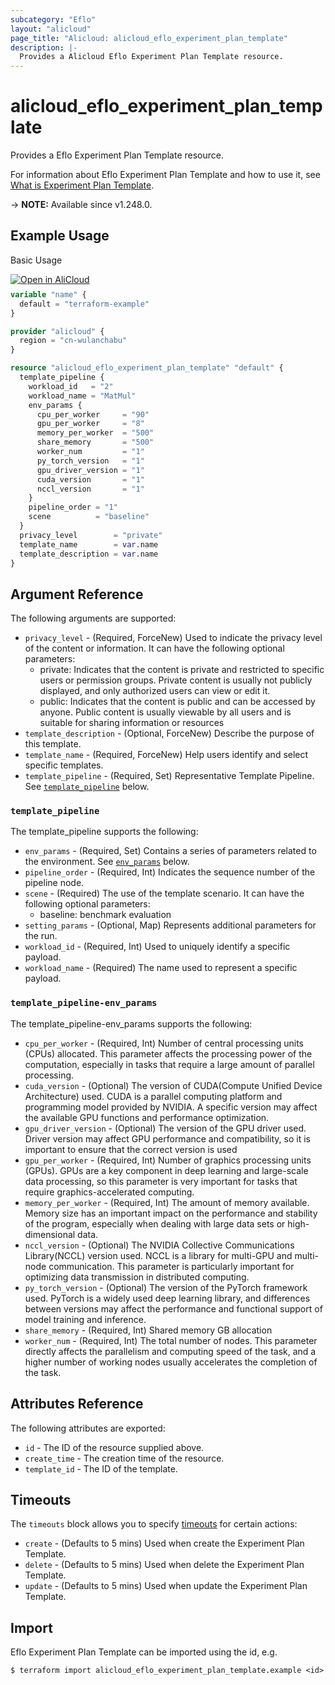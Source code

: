 ```yaml
---
subcategory: "Eflo"
layout: "alicloud"
page_title: "Alicloud: alicloud_eflo_experiment_plan_template"
description: |-
  Provides a Alicloud Eflo Experiment Plan Template resource.
---
```


# alicloud_eflo_experiment_plan_template

Provides a Eflo Experiment Plan Template resource.



For information about Eflo Experiment Plan Template and how to use it, see [What is Experiment Plan Template](https://www.alibabacloud.com/help/en/pai/developer-reference/api-eflo-cnp-2023-08-28-createexperimentplantemplate).

-> **NOTE:** Available since v1.248.0.

## Example Usage

Basic Usage

<div style="display: block;margin-bottom: 40px;"><div class="oics-button" style="float: right;position: absolute;margin-bottom: 10px;">
  <a href="https://api.aliyun.com/terraform?resource=alicloud_eflo_experiment_plan_template&exampleId=9e3bfa4d-7a5a-06f1-c820-ada9938540c5d6ab1ec8&activeTab=example&spm=docs.r.eflo_experiment_plan_template.0.9e3bfa4d7a&intl_lang=EN_US" target="_blank">
    <img alt="Open in AliCloud" src="https://img.alicdn.com/imgextra/i1/O1CN01hjjqXv1uYUlY56FyX_!!6000000006049-55-tps-254-36.svg" style="max-height: 44px; max-width: 100%;">
  </a>
</div></div>

```terraform
variable "name" {
  default = "terraform-example"
}

provider "alicloud" {
  region = "cn-wulanchabu"
}

resource "alicloud_eflo_experiment_plan_template" "default" {
  template_pipeline {
    workload_id   = "2"
    workload_name = "MatMul"
    env_params {
      cpu_per_worker     = "90"
      gpu_per_worker     = "8"
      memory_per_worker  = "500"
      share_memory       = "500"
      worker_num         = "1"
      py_torch_version   = "1"
      gpu_driver_version = "1"
      cuda_version       = "1"
      nccl_version       = "1"
    }
    pipeline_order = "1"
    scene          = "baseline"
  }
  privacy_level        = "private"
  template_name        = var.name
  template_description = var.name
}
```

## Argument Reference

The following arguments are supported:
* `privacy_level` - (Required, ForceNew) Used to indicate the privacy level of the content or information. It can have the following optional parameters:
  - private: Indicates that the content is private and restricted to specific users or permission groups. Private content is usually not publicly displayed, and only authorized users can view or edit it.
  - public: Indicates that the content is public and can be accessed by anyone. Public content is usually viewable by all users and is suitable for sharing information or resources
* `template_description` - (Optional, ForceNew) Describe the purpose of this template.
* `template_name` - (Required, ForceNew) Help users identify and select specific templates.
* `template_pipeline` - (Required, Set) Representative Template Pipeline. See [`template_pipeline`](#template_pipeline) below.

### `template_pipeline`

The template_pipeline supports the following:
* `env_params` - (Required, Set) Contains a series of parameters related to the environment. See [`env_params`](#template_pipeline-env_params) below.
* `pipeline_order` - (Required, Int) Indicates the sequence number of the pipeline node.
* `scene` - (Required) The use of the template scenario. It can have the following optional parameters:
  - baseline: benchmark evaluation
* `setting_params` - (Optional, Map) Represents additional parameters for the run.
* `workload_id` - (Required, Int) Used to uniquely identify a specific payload.
* `workload_name` - (Required) The name used to represent a specific payload.

### `template_pipeline-env_params`

The template_pipeline-env_params supports the following:
* `cpu_per_worker` - (Required, Int) Number of central processing units (CPUs) allocated. This parameter affects the processing power of the computation, especially in tasks that require a large amount of parallel processing.
* `cuda_version` - (Optional) The version of CUDA(Compute Unified Device Architecture) used. CUDA is a parallel computing platform and programming model provided by NVIDIA. A specific version may affect the available GPU functions and performance optimization.
* `gpu_driver_version` - (Optional) The version of the GPU driver used. Driver version may affect GPU performance and compatibility, so it is important to ensure that the correct version is used
* `gpu_per_worker` - (Required, Int) Number of graphics processing units (GPUs). GPUs are a key component in deep learning and large-scale data processing, so this parameter is very important for tasks that require graphics-accelerated computing.
* `memory_per_worker` - (Required, Int) The amount of memory available. Memory size has an important impact on the performance and stability of the program, especially when dealing with large data sets or high-dimensional data.
* `nccl_version` - (Optional) The NVIDIA Collective Communications Library(NCCL) version used. NCCL is a library for multi-GPU and multi-node communication. This parameter is particularly important for optimizing data transmission in distributed computing.
* `py_torch_version` - (Optional) The version of the PyTorch framework used. PyTorch is a widely used deep learning library, and differences between versions may affect the performance and functional support of model training and inference.
* `share_memory` - (Required, Int) Shared memory GB allocation
* `worker_num` - (Required, Int) The total number of nodes. This parameter directly affects the parallelism and computing speed of the task, and a higher number of working nodes usually accelerates the completion of the task.

## Attributes Reference

The following attributes are exported:
* `id` - The ID of the resource supplied above.
* `create_time` - The creation time of the resource.
* `template_id` - The ID of the template.

## Timeouts

The `timeouts` block allows you to specify [timeouts](https://www.terraform.io/docs/configuration-0-11/resources.html#timeouts) for certain actions:
* `create` - (Defaults to 5 mins) Used when create the Experiment Plan Template.
* `delete` - (Defaults to 5 mins) Used when delete the Experiment Plan Template.
* `update` - (Defaults to 5 mins) Used when update the Experiment Plan Template.

## Import

Eflo Experiment Plan Template can be imported using the id, e.g.

```shell
$ terraform import alicloud_eflo_experiment_plan_template.example <id>
```
